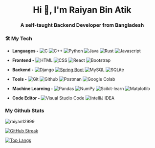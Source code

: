 
<!--
**raiyan12999/raiyan12999** is a ✨ _special_ ✨ repository because its `README.md` (this file) appears on your GitHub profile.

Here are some ideas to get you started:

- 🔭 I’m currently working on ...
- 🌱 I’m currently learning ...
- 👯 I’m looking to collaborate on ...
- 🤔 I’m looking for help with ...
- 💬 Ask me about ...
- 📫 How to reach me: ...
- 😄 Pronouns: ...
- ⚡ Fun fact: ...
-->

<h1 align="center">Hi 👋, I'm Raiyan Bin Atik</h1>
<h3 align="center">A self-taught Backend Developer from Bangladesh</h3>



### 🛠️ My Tech

- **Languages -**
![C](https://img.shields.io/static/v1?label=&message=C&color=A8B9CC&logo=C&logoColor=white)
![C++](https://img.shields.io/static/v1?label=&message=C%2B%2B&color=00599C&logo=C%2B%2B&logoColor=white)
![Python](https://img.shields.io/static/v1?label=&message=Python&color=3776AB&logo=python&logoColor=white)
![Java](https://img.shields.io/static/v1?label=&message=Java&color=F89820&logo=openJDK&logoColor=white)
![Rust](https://img.shields.io/badge/Rust-%23000000.svg?e&logo=rust&logoColor=white)
![Javascript](https://img.shields.io/static/v1?label=&message=Javascript&color=F7DF1E&logo=Javascript&logoColor=white)


- **Frontend -**
![HTML](https://img.shields.io/static/v1?label=&message=HTML&color=E34F26&logo=html5&logoColor=white)
![CSS](https://img.shields.io/static/v1?label=&message=CSS&color=1572B6&logo=css3&logoColor=white)
![React](https://img.shields.io/badge/React-%2320232a.svg?logo=react&logoColor=%2361DAFB)
![Bootstrap](https://img.shields.io/static/v1?label=&message=Bootstrap&color=7952B3&logo=bootstrap&logoColor=white)

- **Backend -**
![Django](https://img.shields.io/static/v1?&message=Django&color=2c4a37&logo=Django&label=)
[![Spring Boot](https://img.shields.io/badge/Spring%20Boot-6DB33F?logo=springboot&logoColor=fff)](#)
![MySQL](https://img.shields.io/static/v1?&message=MySQL&color=5699cc&logo=MySQL&logoColor=white&label=)
![SQLite](https://img.shields.io/static/v1?&message=SQLite&color=003B57&logo=SQLite&logoColor=FFFFFF&label=)


- **Tools -**
![Git](https://img.shields.io/static/v1?&message=Git&color=F05032&logo=Git&logoColor=FFFFFF&label=)
![Github](https://img.shields.io/static/v1?&message=Github&color=000000&logo=github&logoColor=FFFFFF&label=)
![Postman](https://img.shields.io/static/v1?&message=Postman&color=FF6F00&logo=postman&logoColor=FFFFFF&label=)
![Google Colab](https://img.shields.io/badge/Google%20Colab-F9AB00?logo=googlecolab&logoColor=fff)

- **Machine Learning -** 
![Pandas](https://img.shields.io/static/v1?&message=Pandas&color=0a2c82&logo=pandas&logoColor=FFFFFF&label=)
![NumPy](https://img.shields.io/static/v1?label=&message=NumPy&color=013243&logo=numpy&logoColor=white)
![Scikit-learn](https://img.shields.io/static/v1?label=&message=Scikit-learn&color=F7931E&logo=scikit-learn&logoColor=white)
![Matplotlib](https://custom-icon-badges.demolab.com/badge/Matplotlib-71D291?logo=matplotlib&logoColor=fff)

- **Code Editor -** 
![Visual Studio Code](https://custom-icon-badges.demolab.com/badge/Visual%20Studio%20Code-0078d7.svg?logo=vsc&logoColor=white)
![IntelliJ IDEA](https://img.shields.io/badge/IntelliJIDEA-000000.svg?logo=intellij-idea&logoColor=white)


### My Github Stats
<p align="left"> 
  <img src="https://github-readme-stats.vercel.app/api?username=raiyan12999&show_icons=true&count_private=true&theme=dark" alt="raiyan12999" />
</p>


<!--  CONTRIBUTION AND STREAK BLOCK -->
 [![GitHub Streak](https://github-readme-streak-stats.herokuapp.com/?user=raiyan12999&currStreakNum=2FD3EB&fire=pink&sideLabels=F00&theme=nightowl)](https://git.io/streak-stats)


[![Top Langs](https://github-readme-stats.vercel.app/api/top-langs/?username=raiyan12999&theme=dark&layout=compact&align=right&width=40%)](https://github.com/raiyan12999/github-readme-stats)

